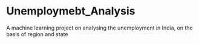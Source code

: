 # Unemploymebt_Analysis
A machine learning project on analysing the unemployment in India, on the basis of region and state
